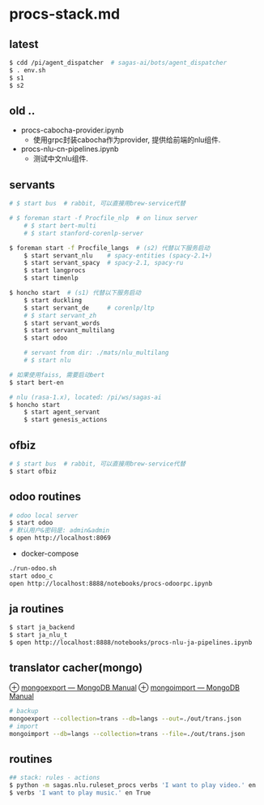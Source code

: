 # procs-stack.md
## latest
```sh
$ cdd /pi/agent_dispatcher  # sagas-ai/bots/agent_dispatcher
$ . env.sh
$ s1
$ s2
```

## old ..
* procs-cabocha-provider.ipynb
    - 使用grpc封装cabocha作为provider, 提供给前端的nlu组件.
* procs-nlu-cn-pipelines.ipynb
    - 测试中文nlu组件.

## servants
```sh
# $ start bus  # rabbit, 可以直接用brew-service代替

# $ foreman start -f Procfile_nlp  # on linux server
    # $ start bert-multi
    # $ start stanford-corenlp-server

$ foreman start -f Procfile_langs  # (s2) 代替以下服务启动
    $ start servant_nlu    # spacy-entities (spacy-2.1+)
    $ start servant_spacy  # spacy-2.1, spacy-ru
    $ start langprocs
    $ start timenlp

$ honcho start  # (s1) 代替以下服务启动
    $ start duckling
    $ start servant_de     # corenlp/ltp
    # $ start servant_zh
    $ start servant_words
    $ start servant_multilang
    $ start odoo

    # servant from dir: ./mats/nlu_multilang
    # $ start nlu

# 如果使用faiss, 需要启动bert
$ start bert-en

# nlu (rasa-1.x), located: /pi/ws/sagas-ai
$ honcho start
    $ start agent_servant
    $ start genesis_actions
```

## ofbiz
```sh
# $ start bus  # rabbit, 可以直接用brew-service代替
$ start ofbiz
```

## odoo routines
```sh
# odoo local server
$ start odoo
# 默认用户&密码是: admin&admin
$ open http://localhost:8069
```

+ docker-compose

```sh
./run-odoo.sh
start odoo_c
open http://localhost:8888/notebooks/procs-odoorpc.ipynb
```

## ja routines
```sh
$ start ja_backend
$ start ja_nlu_t
$ open http://localhost:8888/notebooks/procs-nlu-ja-pipelines.ipynb
```

## translator cacher(mongo)
⊕ [mongoexport — MongoDB Manual](https://docs.mongodb.com/manual/reference/program/mongoexport/)
⊕ [mongoimport — MongoDB Manual](https://docs.mongodb.com/manual/reference/program/mongoimport/#simple-import)

```sh
# backup
mongoexport --collection=trans --db=langs --out=./out/trans.json
# import
mongoimport --db=langs --collection=trans --file=./out/trans.json
```

## routines
```sh
## stack: rules - actions
$ python -m sagas.nlu.ruleset_procs verbs 'I want to play video.' en
$ verbs 'I want to play music.' en True
```




